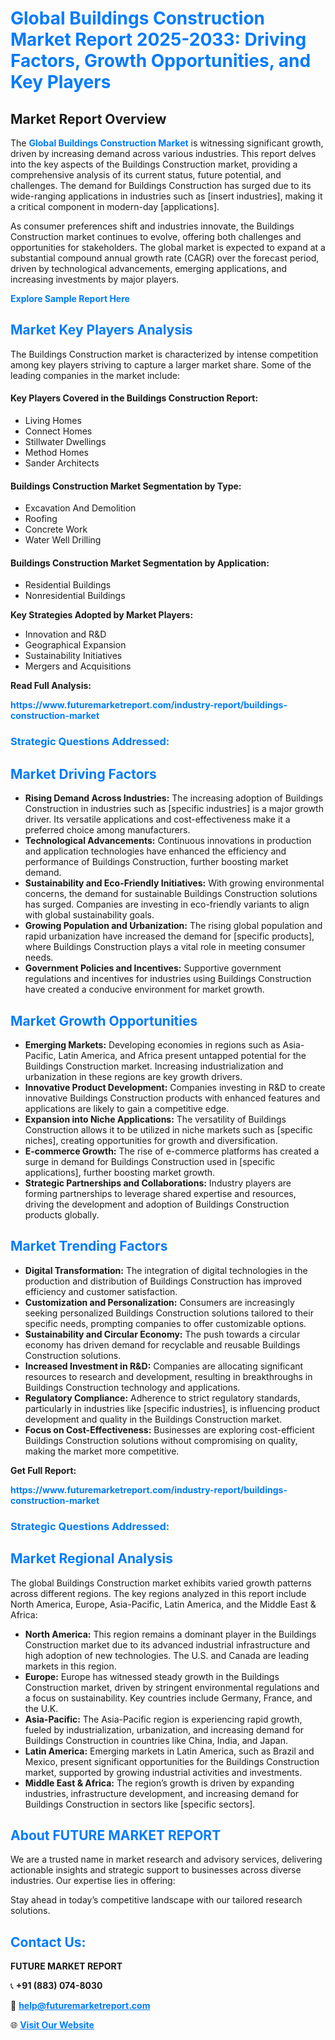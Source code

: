 <h1 style="color: #007BFF;">Global Buildings Construction Market Report 2025-2033: Driving Factors, Growth Opportunities, and Key Players</h1>

<section id="overview">
<h2>Market Report Overview</h2>
<p>The <a href="https://www.futuremarketreport.com/industry-report/buildings-construction-market" style="color: #007BFF; text-decoration: none;"><strong>Global Buildings Construction Market</strong></a> is witnessing significant growth, driven by increasing demand across various industries. This report delves into the key aspects of the Buildings Construction market, providing a comprehensive analysis of its current status, future potential, and challenges. The demand for Buildings Construction has surged due to its wide-ranging applications in industries such as [insert industries], making it a critical component in modern-day [applications].</p>
<p>As consumer preferences shift and industries innovate, the Buildings Construction market continues to evolve, offering both challenges and opportunities for stakeholders. The global market is expected to expand at a substantial compound annual growth rate (CAGR) over the forecast period, driven by technological advancements, emerging applications, and increasing investments by major players.</p>
</section>

<section id="overview">
<p><a href="https://www.futuremarketreport.com/request-sample/reportId=34566" style="color: #007BFF; text-decoration: none;"><strong>Explore Sample Report Here</strong></a></p>
</section>

<section id="key-players">
<h2 style="color: #007BFF;">Market Key Players Analysis</h2>
<p>The Buildings Construction market is characterized by intense competition among key players striving to capture a larger market share. Some of the leading companies in the market include:</p>
<h4>Key Players Covered in the Buildings Construction Report:</h4>
<ul><li>Living Homes</li><li>Connect Homes</li><li>Stillwater Dwellings</li><li>Method Homes</li><li>Sander Architects</li></ul>
<h4>Buildings Construction Market Segmentation by Type:</h4>
<ul><li>Excavation And Demolition</li><li>Roofing</li><li>Concrete Work</li><li>Water Well Drilling</li></ul>

<h4>Buildings Construction Market Segmentation by Application:</h4>
<ul><li>Residential Buildings</li><li>Nonresidential Buildings</li></ul>
<p><strong>Key Strategies Adopted by Market Players:</strong></p>
<ul>
<li>Innovation and R&D</li>
<li>Geographical Expansion</li>
<li>Sustainability Initiatives</li>
<li>Mergers and Acquisitions</li>
</ul>
</section>

<section>
<p><strong>Read Full Analysis: </strong></p><a href="https://www.futuremarketreport.com/industry-report/buildings-construction-market" style="color: #007BFF; text-decoration: none;"><strong>https://www.futuremarketreport.com/industry-report/buildings-construction-market</strong></a>
<h3 style="color: #007BFF;">Strategic Questions Addressed:</h3>
</section>

<section id="driving-factors">
<h2 style="color: #007BFF;">Market Driving Factors</h2>
<ul>
<li><strong>Rising Demand Across Industries:</strong> The increasing adoption of Buildings Construction in industries such as [specific industries] is a major growth driver. Its versatile applications and cost-effectiveness make it a preferred choice among manufacturers.</li>
<li><strong>Technological Advancements:</strong> Continuous innovations in production and application technologies have enhanced the efficiency and performance of Buildings Construction, further boosting market demand.</li>
<li><strong>Sustainability and Eco-Friendly Initiatives:</strong> With growing environmental concerns, the demand for sustainable Buildings Construction solutions has surged. Companies are investing in eco-friendly variants to align with global sustainability goals.</li>
<li><strong>Growing Population and Urbanization:</strong> The rising global population and rapid urbanization have increased the demand for [specific products], where Buildings Construction plays a vital role in meeting consumer needs.</li>
<li><strong>Government Policies and Incentives:</strong> Supportive government regulations and incentives for industries using Buildings Construction have created a conducive environment for market growth.</li>
</ul>
</section>

<section id="growth-opportunities">
<h2 style="color: #007BFF;">Market Growth Opportunities</h2>
<ul>
<li><strong>Emerging Markets:</strong> Developing economies in regions such as Asia-Pacific, Latin America, and Africa present untapped potential for the Buildings Construction market. Increasing industrialization and urbanization in these regions are key growth drivers.</li>
<li><strong>Innovative Product Development:</strong> Companies investing in R&D to create innovative Buildings Construction products with enhanced features and applications are likely to gain a competitive edge.</li>
<li><strong>Expansion into Niche Applications:</strong> The versatility of Buildings Construction allows it to be utilized in niche markets such as [specific niches], creating opportunities for growth and diversification.</li>
<li><strong>E-commerce Growth:</strong> The rise of e-commerce platforms has created a surge in demand for Buildings Construction used in [specific applications], further boosting market growth.</li>
<li><strong>Strategic Partnerships and Collaborations:</strong> Industry players are forming partnerships to leverage shared expertise and resources, driving the development and adoption of Buildings Construction products globally.</li>
</ul>
</section>

<section id="trending-factors">
<h2 style="color: #007BFF;">Market Trending Factors</h2>
<ul>
<li><strong>Digital Transformation:</strong> The integration of digital technologies in the production and distribution of Buildings Construction has improved efficiency and customer satisfaction.</li>
<li><strong>Customization and Personalization:</strong> Consumers are increasingly seeking personalized Buildings Construction solutions tailored to their specific needs, prompting companies to offer customizable options.</li>
<li><strong>Sustainability and Circular Economy:</strong> The push towards a circular economy has driven demand for recyclable and reusable Buildings Construction solutions.</li>
<li><strong>Increased Investment in R&D:</strong> Companies are allocating significant resources to research and development, resulting in breakthroughs in Buildings Construction technology and applications.</li>
<li><strong>Regulatory Compliance:</strong> Adherence to strict regulatory standards, particularly in industries like [specific industries], is influencing product development and quality in the Buildings Construction market.</li>
<li><strong>Focus on Cost-Effectiveness:</strong> Businesses are exploring cost-efficient Buildings Construction solutions without compromising on quality, making the market more competitive.</li>
</ul>
</section>

<section>
<p><strong>Get Full Report: </strong></p><a href="https://www.futuremarketreport.com/industry-report/buildings-construction-market" style="color: #007BFF; text-decoration: none;"><strong>https://www.futuremarketreport.com/industry-report/buildings-construction-market</strong></a>
<h3 style="color: #007BFF;">Strategic Questions Addressed:</h3>
</section>


<section id="regional-analysis">
<h2 style="color: #007BFF;">Market Regional Analysis</h2>
<p>The global Buildings Construction market exhibits varied growth patterns across different regions. The key regions analyzed in this report include North America, Europe, Asia-Pacific, Latin America, and the Middle East & Africa:</p>
<ul>
<li><strong>North America:</strong> This region remains a dominant player in the Buildings Construction market due to its advanced industrial infrastructure and high adoption of new technologies. The U.S. and Canada are leading markets in this region.</li>
<li><strong>Europe:</strong> Europe has witnessed steady growth in the Buildings Construction market, driven by stringent environmental regulations and a focus on sustainability. Key countries include Germany, France, and the U.K.</li>
<li><strong>Asia-Pacific:</strong> The Asia-Pacific region is experiencing rapid growth, fueled by industrialization, urbanization, and increasing demand for Buildings Construction in countries like China, India, and Japan.</li>
<li><strong>Latin America:</strong> Emerging markets in Latin America, such as Brazil and Mexico, present significant opportunities for the Buildings Construction market, supported by growing industrial activities and investments.</li>
<li><strong>Middle East & Africa:</strong> The region’s growth is driven by expanding industries, infrastructure development, and increasing demand for Buildings Construction in sectors like [specific sectors].</li>
</ul>
</section>

<footer>
<h2 style="color: #007BFF;">About FUTURE MARKET REPORT</h2>
<p>We are a trusted name in market research and advisory services, delivering actionable insights and strategic support to businesses across diverse industries. Our expertise lies in offering:</p>

<p>Stay ahead in today’s competitive landscape with our tailored research solutions.</p>

<h2 style="color: #007BFF;">Contact Us:</h2>
<p><strong>FUTURE MARKET REPORT</strong></p>
<p>📞 <strong>+91 (883) 074-8030</strong></p>
<p>📧 <strong><a href="mailto:help@futuremarketreport.com" style="color: #007BFF;">help@futuremarketreport.com</a></strong></p>
<p>🌐 <strong><a href="https://www.futuremarketreport.com/" style="color: #007BFF;">Visit Our Website</a></strong></p>
</footer>